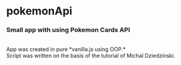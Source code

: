 # pokemonApi

### Small app with using Pokemon Cards API
<br />
App was created in pure *vanilla.js using OOP.* <br />
Script was written on the basis of the tutorial of Michal Dziedzinski.
